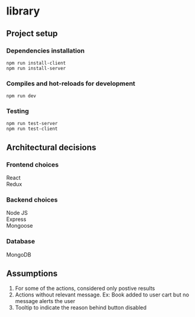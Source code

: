 # library

## Project setup

### Dependencies installation
```
npm run install-client
npm run install-server
```

### Compiles and hot-reloads for development
```
npm run dev
```

### Testing
```
npm run test-server
npm run test-client
```

## Architectural decisions
### Frontend choices
React  
Redux
### Backend choices
Node JS  
Express  
Mongoose
### Database
MongoDB

## Assumptions
1. For some of the actions, considered only postive results
2. Actions without relevant message. Ex: Book added to user cart but no message alerts the user
3. Tooltip to indicate the reason behind button disabled
